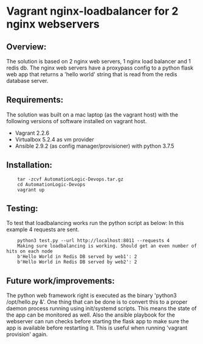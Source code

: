 # Vagrant nginx-loadbalancer for 2 nginx webservers

## Overview: 
The solution is based on 2 nginx web servers, 1 nginx load balancer and 1 redis db. The nginx web servers have a proxypass config to a python flask web app that returns a 'hello world' string that is read from the redis database server. 



## Requirements: 
The solution was built on a mac laptop (as the vagrant host) with the following versions of software installed on vagrant host. 
- Vagrant 2.2.6
- Virtualbox 5.2.4 as vm provider
- Ansible 2.9.2 (as config manager/provisioner) with python 3.7.5




## Installation:  

        tar -zcvf AutomationLogic-Devops.tar.gz
        cd AutomationLogic-Devops
        vagrant up
        

## Testing:
To test that loadbalancing works run the python script as below: In this example 4 requests are sent.  

        python3 test.py --url http://localhost:8011 --requests 4
        Making sure loadbalancing is working. Should get an even number of hits on each node
        b'Hello World in Redis DB served by web1': 2
        b'Hello World in Redis DB served by web2': 2


## Future work/improvements:       

The python web framework right is executed as the binary 'python3 /opt/hello.py &'. One thing that can be done is to convert this to a proper daemon process running using init/systemd scripts. This means the state of the app can be monitored as well. 
Also the ansible playbook for the webserver can run checks before starting the flask app to make sure the app is available before restarting it. This is useful when running 'vagrant provision' again. 









